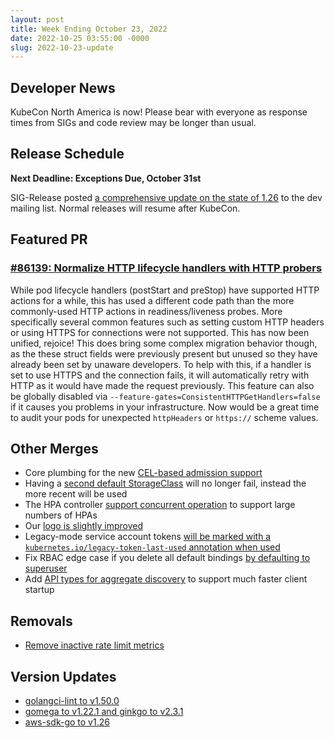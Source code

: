 ```yaml
---
layout: post
title: Week Ending October 23, 2022
date: 2022-10-25 03:55:00 -0000
slug: 2022-10-23-update
---
```


## Developer News

KubeCon North America is now! Please bear with everyone as response times from SIGs and code review may be longer than usual.

## Release Schedule

**Next Deadline: Exceptions Due, October 31st**

SIG-Release posted [a comprehensive update on the state of 1.26](https://groups.google.com/a/kubernetes.io/g/dev/c/_nToVaHVN1Q) to the dev mailing list. Normal releases will resume after KubeCon.

## Featured PR

### [#86139: Normalize HTTP lifecycle handlers with HTTP probers](https://github.com/kubernetes/kubernetes/pull/86139)

While pod lifecycle handlers (postStart and preStop) have supported HTTP actions for a while, this has used a different code path than the more commonly-used HTTP actions in readiness/liveness probes. More specifically several common features such as setting custom HTTP headers or using HTTPS for connections were not supported. This has now been unified, rejoice! This does bring some complex migration behavior though, as the these struct fields were previously present but unused so they have already been set by unaware developers. To help with this, if a handler is set to use HTTPS and the connection fails, it will automatically retry with HTTP as it would have made the request previously. This feature can also be globally disabled via `--feature-gates=ConsistentHTTPGetHandlers=false` if it causes you problems in your infrastructure. Now would be a great time to audit your pods for unexpected `httpHeaders` or `https://` scheme values.

## Other Merges

* Core plumbing for the new [CEL-based admission support](https://github.com/kubernetes/kubernetes/pull/112858)
* Having a [second default StorageClass](https://github.com/kubernetes/kubernetes/pull/110559) will no longer fail, instead the more recent will be used
* The HPA controller [support concurrent operation](https://github.com/kubernetes/kubernetes/pull/108501) to support large numbers of HPAs
* Our [logo is slightly improved](https://github.com/kubernetes/kubernetes/pull/113180)
* Legacy-mode service account tokens [will be marked with a `kubernetes.io/legacy-token-last-used` annotation when used](https://github.com/kubernetes/kubernetes/pull/108858)
* Fix RBAC edge case if you delete all default bindings [by defaulting to superuser](https://github.com/kubernetes/kubernetes/pull/111558)
* Add [API types for aggregate discovery](https://github.com/kubernetes/kubernetes/pull/111978) to support much faster client startup

## Removals

* [Remove inactive rate limit metrics](https://github.com/kubernetes/kubernetes/pull/113054/)

## Version Updates

* [golangci-lint to v1.50.0](https://github.com/kubernetes/kubernetes/pull/113202)
* [gomega to v1.22.1 and ginkgo to v2.3.1](https://github.com/kubernetes/kubernetes/pull/113106)
* [aws-sdk-go to v1.26](https://github.com/kubernetes/kubernetes/pull/113084)
